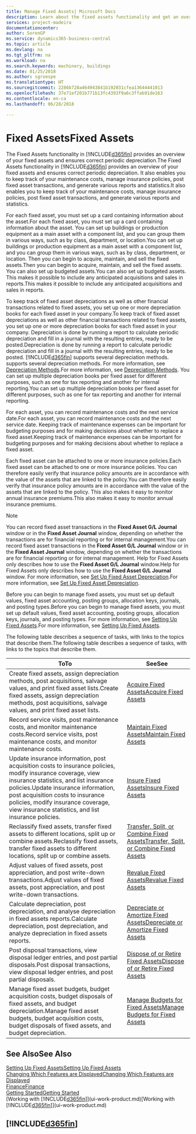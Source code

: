 ```yaml
---
title: Manage Fixed Assets| Microsoft Docs
description: Learn about the fixed assets functionality and get an overview of how to work with fixed assets.
services: project-madeira
documentationcenter: 
author: SorenGP
ms.service: dynamics365-business-central
ms.topic: article
ms.devlang: na
ms.tgt_pltfrm: na
ms.workload: na
ms.search.keywords: machinery, buildings
ms.date: 01/25/2018
ms.author: sgroespe
ms.translationtype: HT
ms.sourcegitcommit: 2286b728a464943841b192031cfea13644441013
ms.openlocfilehash: 37e71ef201b771b13fc4393f9a6c3ffab91de163
ms.contentlocale: en-ca
ms.lasthandoff: 06/28/2018

---
```

# <a name="fixed-assets"></a><span data-ttu-id="3894b-103">Fixed Assets</span><span class="sxs-lookup"><span data-stu-id="3894b-103">Fixed Assets</span></span>
<span data-ttu-id="3894b-104">The Fixed Assets functionality in [!INCLUDE[d365fin](includes/d365fin_md.md)] provides an overview of your fixed assets and ensures correct periodic depreciation.</span><span class="sxs-lookup"><span data-stu-id="3894b-104">The Fixed Assets functionality in [!INCLUDE[d365fin](includes/d365fin_md.md)] provides an overview of your fixed assets and ensures correct periodic depreciation.</span></span> <span data-ttu-id="3894b-105">It also enables you to keep track of your maintenance costs, manage insurance policies, post fixed asset transactions, and generate various reports and statistics.</span><span class="sxs-lookup"><span data-stu-id="3894b-105">It also enables you to keep track of your maintenance costs, manage insurance policies, post fixed asset transactions, and generate various reports and statistics.</span></span>

<span data-ttu-id="3894b-106">For each fixed asset, you must set up a card containing information about the asset.</span><span class="sxs-lookup"><span data-stu-id="3894b-106">For each fixed asset, you must set up a card containing information about the asset.</span></span> <span data-ttu-id="3894b-107">You can set up buildings or production equipment as a main asset with a component list, and you can group them in various ways, such as by class, department, or location.</span><span class="sxs-lookup"><span data-stu-id="3894b-107">You can set up buildings or production equipment as a main asset with a component list, and you can group them in various ways, such as by class, department, or location.</span></span> <span data-ttu-id="3894b-108">Then you can begin to acquire, maintain, and sell the fixed assets.</span><span class="sxs-lookup"><span data-stu-id="3894b-108">Then you can begin to acquire, maintain, and sell the fixed assets.</span></span> <span data-ttu-id="3894b-109">You can also set up budgeted assets.</span><span class="sxs-lookup"><span data-stu-id="3894b-109">You can also set up budgeted assets.</span></span> <span data-ttu-id="3894b-110">This makes it possible to include any anticipated acquisitions and sales in reports.</span><span class="sxs-lookup"><span data-stu-id="3894b-110">This makes it possible to include any anticipated acquisitions and sales in reports.</span></span>

<span data-ttu-id="3894b-111">To keep track of fixed asset depreciations as well as other financial transactions related to fixed assets, you set up one or more depreciation books for each fixed asset in your company.</span><span class="sxs-lookup"><span data-stu-id="3894b-111">To keep track of fixed asset depreciations as well as other financial transactions related to fixed assets, you set up one or more depreciation books for each fixed asset in your company.</span></span> <span data-ttu-id="3894b-112">Depreciation is done by running a report to calculate periodic depreciation and fill in a journal with the resulting entries, ready to be posted.</span><span class="sxs-lookup"><span data-stu-id="3894b-112">Depreciation is done by running a report to calculate periodic depreciation and fill in a journal with the resulting entries, ready to be posted.</span></span> [!INCLUDE[d365fin](includes/d365fin_md.md)]<span data-ttu-id="3894b-113"> supports several depreciation methods.</span><span class="sxs-lookup"><span data-stu-id="3894b-113"> supports several depreciation methods.</span></span> <span data-ttu-id="3894b-114">For more information, see [Depreciation Methods](fa-depreciation-methods.md).</span><span class="sxs-lookup"><span data-stu-id="3894b-114">For more information, see [Depreciation Methods](fa-depreciation-methods.md).</span></span> <span data-ttu-id="3894b-115">You can set up multiple depreciation books per fixed asset for different purposes, such as one for tax reporting and another for internal reporting.</span><span class="sxs-lookup"><span data-stu-id="3894b-115">You can set up multiple depreciation books per fixed asset for different purposes, such as one for tax reporting and another for internal reporting.</span></span>

<span data-ttu-id="3894b-116">For each asset, you can record maintenance costs and the next service date.</span><span class="sxs-lookup"><span data-stu-id="3894b-116">For each asset, you can record maintenance costs and the next service date.</span></span> <span data-ttu-id="3894b-117">Keeping track of maintenance expenses can be important for budgeting purposes and for making decisions about whether to replace a fixed asset.</span><span class="sxs-lookup"><span data-stu-id="3894b-117">Keeping track of maintenance expenses can be important for budgeting purposes and for making decisions about whether to replace a fixed asset.</span></span>

<span data-ttu-id="3894b-118">Each fixed asset can be attached to one or more insurance policies.</span><span class="sxs-lookup"><span data-stu-id="3894b-118">Each fixed asset can be attached to one or more insurance policies.</span></span> <span data-ttu-id="3894b-119">You can therefore easily verify that insurance policy amounts are in accordance with the value of the assets that are linked to the policy.</span><span class="sxs-lookup"><span data-stu-id="3894b-119">You can therefore easily verify that insurance policy amounts are in accordance with the value of the assets that are linked to the policy.</span></span> <span data-ttu-id="3894b-120">This also makes it easy to monitor annual insurance premiums.</span><span class="sxs-lookup"><span data-stu-id="3894b-120">This also makes it easy to monitor annual insurance premiums.</span></span>

> [!NOTE]  
>   <span data-ttu-id="3894b-121">You can record fixed asset transactions in the **Fixed Asset G/L Journal** window or in the **Fixed Asset Journal** window, depending on whether the transactions are for financial reporting or for internal management.</span><span class="sxs-lookup"><span data-stu-id="3894b-121">You can record fixed asset transactions in the **Fixed Asset G/L Journal** window or in the **Fixed Asset Journal** window, depending on whether the transactions are for financial reporting or for internal management.</span></span> <span data-ttu-id="3894b-122">Help for Fixed Assets only describes how to use the **Fixed Asset G/L Journal** window.</span><span class="sxs-lookup"><span data-stu-id="3894b-122">Help for Fixed Assets only describes how to use the **Fixed Asset G/L Journal** window.</span></span> <span data-ttu-id="3894b-123">For more information, see [Set Up Fixed Asset Depreciation](fa-how-setup-depreciation.md).</span><span class="sxs-lookup"><span data-stu-id="3894b-123">For more information, see [Set Up Fixed Asset Depreciation](fa-how-setup-depreciation.md).</span></span>

<span data-ttu-id="3894b-124">Before you can begin to manage fixed assets, you must set up default values, fixed asset accounting, posting groups, allocation keys, journals, and posting types.</span><span class="sxs-lookup"><span data-stu-id="3894b-124">Before you can begin to manage fixed assets, you must set up default values, fixed asset accounting, posting groups, allocation keys, journals, and posting types.</span></span> <span data-ttu-id="3894b-125">For more information, see [Setting Up Fixed Assets](fa-setup.md).</span><span class="sxs-lookup"><span data-stu-id="3894b-125">For more information, see [Setting Up Fixed Assets](fa-setup.md).</span></span>

<span data-ttu-id="3894b-126">The following table describes a sequence of tasks, with links to the topics that describe them.</span><span class="sxs-lookup"><span data-stu-id="3894b-126">The following table describes a sequence of tasks, with links to the topics that describe them.</span></span>

| <span data-ttu-id="3894b-127">To</span><span class="sxs-lookup"><span data-stu-id="3894b-127">To</span></span> | <span data-ttu-id="3894b-128">See</span><span class="sxs-lookup"><span data-stu-id="3894b-128">See</span></span> |
| --- | --- |
| <span data-ttu-id="3894b-129">Create fixed assets, assign depreciation methods, post acquisitions, salvage values, and print fixed asset lists.</span><span class="sxs-lookup"><span data-stu-id="3894b-129">Create fixed assets, assign depreciation methods, post acquisitions, salvage values, and print fixed asset lists.</span></span> |[<span data-ttu-id="3894b-130">Acquire Fixed Assets</span><span class="sxs-lookup"><span data-stu-id="3894b-130">Acquire Fixed Assets</span></span>](fa-how-acquire.md) |
| <span data-ttu-id="3894b-131">Record service visits, post maintenance costs, and monitor maintenance costs.</span><span class="sxs-lookup"><span data-stu-id="3894b-131">Record service visits, post maintenance costs, and monitor maintenance costs.</span></span> |[<span data-ttu-id="3894b-132">Maintain Fixed Assets</span><span class="sxs-lookup"><span data-stu-id="3894b-132">Maintain Fixed Assets</span></span>](fa-how-maintain.md) |
| <span data-ttu-id="3894b-133">Update insurance information, post acquisition costs to insurance policies, modify insurance coverage, view insurance statistics, and list insurance policies.</span><span class="sxs-lookup"><span data-stu-id="3894b-133">Update insurance information, post acquisition costs to insurance policies, modify insurance coverage, view insurance statistics, and list insurance policies.</span></span> |[<span data-ttu-id="3894b-134">Insure Fixed Assets</span><span class="sxs-lookup"><span data-stu-id="3894b-134">Insure Fixed Assets</span></span>](fa-how-insure.md) |
| <span data-ttu-id="3894b-135">Reclassify fixed assets, transfer fixed assets to different locations, split up or combine assets.</span><span class="sxs-lookup"><span data-stu-id="3894b-135">Reclassify fixed assets, transfer fixed assets to different locations, split up or combine assets.</span></span> |[<span data-ttu-id="3894b-136">Transfer, Split, or Combine Fixed Assets</span><span class="sxs-lookup"><span data-stu-id="3894b-136">Transfer, Split, or Combine Fixed Assets</span></span>](fa-how-trans-split-combine.md) |
| <span data-ttu-id="3894b-137">Adjust values of fixed assets, post appreciation, and post write-down transactions.</span><span class="sxs-lookup"><span data-stu-id="3894b-137">Adjust values of fixed assets, post appreciation, and post write-down transactions.</span></span> |[<span data-ttu-id="3894b-138">Revalue Fixed Assets</span><span class="sxs-lookup"><span data-stu-id="3894b-138">Revalue Fixed Assets</span></span>](fa-how-revalue.md) |
| <span data-ttu-id="3894b-139">Calculate depreciation, post depreciation, and analyse depreciation in fixed assets reports.</span><span class="sxs-lookup"><span data-stu-id="3894b-139">Calculate depreciation, post depreciation, and  analyze depreciation in fixed assets reports.</span></span> |[<span data-ttu-id="3894b-140">Depreciate or Amortize Fixed Assets</span><span class="sxs-lookup"><span data-stu-id="3894b-140">Depreciate or Amortize Fixed Assets</span></span>](fa-how-depreciate-amortize.md) |
| <span data-ttu-id="3894b-141">Post disposal transactions, view disposal ledger entries, and post partial disposals.</span><span class="sxs-lookup"><span data-stu-id="3894b-141">Post disposal transactions, view disposal ledger entries, and post partial disposals.</span></span> |[<span data-ttu-id="3894b-142">Dispose of or Retire Fixed Assets</span><span class="sxs-lookup"><span data-stu-id="3894b-142">Dispose of or Retire Fixed Assets</span></span>](fa-how-dispose-retire.md) |
| <span data-ttu-id="3894b-143">Manage fixed asset budgets, budget acquisition costs, budget disposals of fixed assets, and budget depreciation.</span><span class="sxs-lookup"><span data-stu-id="3894b-143">Manage fixed asset budgets, budget acquisition costs, budget disposals of fixed assets, and budget depreciation.</span></span> |[<span data-ttu-id="3894b-144">Manage Budgets for Fixed Assets</span><span class="sxs-lookup"><span data-stu-id="3894b-144">Manage Budgets for Fixed Assets</span></span>](fa-how-manage-budgets.md) |

## <a name="see-also"></a><span data-ttu-id="3894b-145">See Also</span><span class="sxs-lookup"><span data-stu-id="3894b-145">See Also</span></span>
[<span data-ttu-id="3894b-146">Setting Up Fixed Assets</span><span class="sxs-lookup"><span data-stu-id="3894b-146">Setting Up Fixed Assets</span></span>](fa-setup.md)  
[<span data-ttu-id="3894b-147">Changing Which Features are Displayed</span><span class="sxs-lookup"><span data-stu-id="3894b-147">Changing Which Features are Displayed</span></span>](ui-experiences.md)  
[<span data-ttu-id="3894b-148">Finance</span><span class="sxs-lookup"><span data-stu-id="3894b-148">Finance</span></span>](finance.md)  
[<span data-ttu-id="3894b-149">Getting Started</span><span class="sxs-lookup"><span data-stu-id="3894b-149">Getting Started</span></span>](product-get-started.md)  
<span data-ttu-id="3894b-150">[Working with [!INCLUDE[d365fin](includes/d365fin_md.md)]](ui-work-product.md)</span><span class="sxs-lookup"><span data-stu-id="3894b-150">[Working with [!INCLUDE[d365fin](includes/d365fin_md.md)]](ui-work-product.md)</span></span>

## [!INCLUDE[d365fin](includes/free_trial_md.md)]  
 

